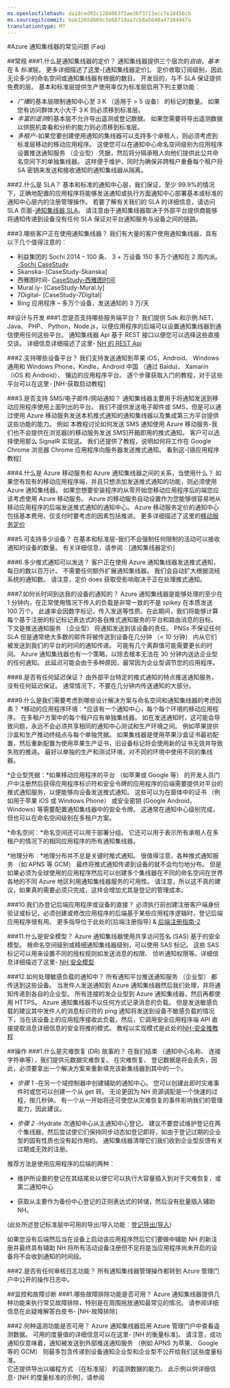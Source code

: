 ```yaml
---
ms.openlocfilehash: da18ced92c1284063f5ae3bf3713ecc7e18456cb
ms.sourcegitcommit: bab1265d669c3e6871daa7cb8a5640a47104947a
translationtype: MT
---
```

<properties
    pageTitle="Azure 通知集线器的常见问题 (Faq)"
    description="在设计/实施解决方案通知集线器上的常见问题解答"
    services="notification-hubs"
    documentationCenter="mobile"
    authors="wesmc"
    manager="dwrede"
    editor="" />

<tags
    ms.service="notification-hubs"
    ms.workload="mobile"
    ms.tgt_pltfrm="mobile-multiple"
    ms.devlang="multiple"
    ms.topic="article"
    ms.date="08/18/2015" 
    ms.author="wesmc" />

#Azure 通知集线器的常见问题 (Faq)

##常规
###1.什么是通知集线器的定价？
通知集线器提供三个层次的*自由*，*基本*在 & *标准*层。 更多详细描述了这里-[通知集线器定价]。 定价收取订阅级别，因此无论多少的命名空间或通知集线器有根据的数目。
开发目的，与不 SLA 保证提供免费的层。 基本和标准层提供生产使用率仅为标准层启用下列主要功能︰

- *广播*的基本层限制通知中心至 3 K （适用于 > 5 设备） 的标记的数量。 如果您有访问群体大小大于 3 K 则必须移到标准层。
- *丰富的遥测*的基本层不允许导出遥测或登记数据。 如果您需要将导出遥测数据以供脱机查看和分析的能力则必须移到标准层。
- *多租户*-如果您要创建使用通知的集线器可以支持多个承租人，则必须考虑到标准层移动的移动应用程序。 这使您可以在通知中心命名空间级别为应用程序设置推送通知服务 （企业型） 凭据，然后将分隔承租人向他们提供此公共命名空间下的单独集线器。 这样便于维护，同时为确保非跨租户重叠每个租户将 SA 密钥来发送和接收通知的通知集线器从隔离。

###2.什么是 SLA？
基本和标准的通知中心层，我们保证，至少 99.9%的情况下，正确地配置的应用程序将能够发送通知或执行方面通知中心部署基本或标准的通知中心层内的注册管理操作。 若要了解有关我们的 SLA 的详细信息，请访问 SLA 页面-[通知集线器 SLA]。 请注意由于通知集线器取决于外部平台提供商能够将通知传递到设备没有任何 SLA 保证对平台通知服务与设备之间的链路。

###3.哪些客户正在使用通知集线器？
我们有大量的客户使用通知集线器，具有以下几个值得注意的︰

* 利益集团的 Sochi 2014 – 100 条、 3 + 万设备 150 多万个通知在 2 周内派。 [-Sochi CaseStudy]
* Skanska- [CaseStudy-Skanska]
* 西雅图时间- [CaseStudy-西雅图时间]
* Mural.ly- [CaseStudy-Mural.ly]
* 7Digital- [CaseStudy-7Digital]
* Bing 应用程序 – 多万个设备，发送通知的 3 万/天

##设计与开发
###1.您是否支持哪些服务端平台？
我们提供 Sdk 和示例.NET、 Java、 PHP、 Python，Node.js，以便应用程序的后端可以设置通知集线器到通信使用任何这些平台。 通知集线器 Api 基于 REST 接口以便您可以选择这些直接交谈。 详细信息详细描述了这里- [NH 的 REST Api]

###2.支持哪些设备平台？
我们支持发送通知到苹果 iOS，Android、 Windows 通用和 Windows Phone，Kindle，Android 中国 （通过 Baidu)、 Xamarin （iOS 和 Android）、 镶边的应用程序平台。 逐个步骤获取入门的教程，对于这些平台可以在这里- [NH-获取启动教程]

###3.是否支持 SMS/电子邮件/网站通知？
通知集线器主要用于将通知发送到移动应用程序使用上面列出的平台。 我们不提供发送电子邮件或 SMS，但是可以通过使用 Azure 移动服务发送本机推式通知的通知集线器以及集成第三方平台提供这些功能的能力。 例如 本教程讨论如何发送 SMS 通知使用 Azure 移动服务-我们也不会提供在浏览器[的移动服务发送 SMS]开箱即用的推式通知。 客户可以选择使用那么 SignalR 实现这。 我们还提供了教程，说明如何将工作在 Google Chrome 浏览器 Chrome 应用程序向服务器发送推式通知。 看到这-[铬应用程序教程]

###4.什么是 Azure 移动服务和 Azure 通知集线器之间的关系，当使用什么？
如果您有现有的移动应用程序端，并且只想添加发送推式通知的功能，则必须使用 Azure 通知集线器。 如果您想要安装程序的从零开始您移动应用程序后的端您应该考虑使用 Azure 移动服务。 Azure 的移动服务自动设置作为您能够很容易地从移动应用程序的后端发送推式通知的通知中心。 Azure 移动服务定价的通知中心包括基本费用，仅支付时要考虑的因素包括推进。 更多详细描述了这里的[移动服务定价]

###5.可支持多少设备？
在基本和标准层-我们不会强制任何限制的活动可以接收通知的设备的数量。 有关详细信息，请参阅︰[通知集线器定价]

###6.多少推式通知可以发送？
客户正在使用 Azure 通知集线器发送推式通知，每日的数以百万计。 不需要任何额外扩展通知集线器。 我们会自动扩大根据流经系统的通知数。 请注意，定价 does 获取受影响取决于正在处理推式通知。

###7.如何长时间到达我的设备的通知的？
Azure 通知集线器是能够处理的至少在 1 分钟内，在正常使用情况下传入的负载是非常一致的不是 spikey 在本质发送 100 万个。 此速率会因数字标记，传入发送等性质。在此期间，我们将能够计算每个基于注册的标记标记表达式的各自推式通知服务的平台和路由消息的目标。 下文是推送通知服务 （企业型） 将通知发送到该设备的责任。 PNSs 不保证任何 SLA 但是通常绝大多数的邮件将被传送到设备在几分钟 （< 10 分钟） 内从它们被发送到我们的平台的时间的通知传递。 可能有几个离群值可能需要更长的时间。 Azure 通知集线器也有一个策略，以除去根本无法在 30 分钟内送达企业型的任何通知。 此延迟可能会由于多种原因，最常因为企业型调节您的应用程序。

###8.是否有任何延迟保证？
由外部平台特定的推式通知的特点推送通知服务，没有任何延迟保证。 通常情况下，不要在几分钟内传送通知的大部分。

###9.什么是我们需要考虑到哪些设计解决方案与命名空间和通知集线器的考虑因素？
*移动的应用程序环境︰*应该有一个通知中心，每个每个环境的移动应用程序。 在多租户方案中的每个租户应有单独集线器。
如在发送通知时，这可能会导致问题，永远不会必须共享相同的通知中心测试和生产环境之间。 例如苹果提供沙盒和生产推动终结点与每个单独凭据。 如果集线器是使用苹果沙盒证书最初配置，然后重新配置为使用苹果生产证书，旧设备标记将会使用新的证书无效并导致失败的推进。 最好以单独的生产和测试环境，对不同的环境中使用不同的集线器。

*企业型凭据︰*如果移动应用程序的平台 （如苹果或 Google 等） 的开发人员门户中注册然后获得应用程序标识符和安全令牌的应用程序的后端需要提供对平台的推式通知服务，以便能够向设备发送推式通知。 这些可以为在窗体中的证书 （例如用于苹果 iOS 或 Windows Phone） 或安全密钥 (Google Android，Windows) 等需要配置通知集线器中的安全令牌。 这通常在通知中心级别完成，但也可以在命名空间级别在多租户方案。

*命名空间︰*命名空间还可以用于部署分组。  它还可以用于表示所有承租人在多租户的情况下的相同应用程序的所有通知集线器。

*地理分布︰*地理分布并不总是关键时推式通知。 很值得注意，各种推式通知服务 （如 APNS 等 GCM） 最终将推式通知传递到设备的就不会均匀地分布。 但是如果必须为全球使用的应用程序然后可以创建多个集线器在不同的命名空间在世界各地的不同 Azure 地区利用通知集线器服务的可用性。 请注意，所以这不真的建议，如果真的需要必须只完成，这样会增加尤其是登记的管理成本。

###10.我们办登记后端应用程序或设备的直接？
必须执行前创建注册客户端身份验证或标记，必须创建或修改应用程序的后端基于某些应用程序逻辑时，登记后端应用程序很有用。 更多指导位于此处的[后端注册指导] & [后端注册指南-2]

###11.什么是安全模型？
Azure 通知集线器使用共享访问签名 (SAS) 基于的安全模型。 根命名空间级别或精细通知集线器级别，可以使用 SAS 标记。 这些 SAS 标记可以用来设置不同的授权规则如发送消息的权限、 侦听通知权限等。详细信息详细描述了这里- [NH 安全模型]

###12.如何处理敏感负载的通知中？
所有通知平台推送通知服务 （企业型） 都传送到这些设备。 当发件人发送通知到 Azure 通知集线器然后我们处理，并将通知传递到各自的企业型。 所有连接的发企业型到 Azure 通知集线器，然后再都使用 HTTPS。 Azure 通知集线器不以任何方式记录消息的负载。
但是发送敏感负载的建议其中发件人的消息标识符的 ping 通知将发送到设备不敏感负载的情况下，当在该设备上的应用程序接收此负载，然后，它调用安全应用程序端 API 直接提取消息详细信息的安全将推的模式。 教程以实现模式是此处的[NH-安全推教程]

##操作
###1.什么是灾难恢复 (DR) 故事的？
在我们结束 （通知中心名称、 连接字符串等），我们提供元数据灾难恢复。 在灾难恢复、 登记数据是将会丢失，因此，必须要拿出一个解决方案来重新填充该新集线器到其中的一个。

- *步骤 1* -在另一个域控制器中创建辅助的通知中心。 您可以创建此即时灾难事件时或您可以创建一个从 get 转。 无论更因为 NH 资源调配是一个快速的过程，按几秒钟。 有一个从一开始将还可使您从灾难恢复的事件影响我们的管理能力，因此建议。

- *步骤 2* -Hydrate 次通知中心从主通知中心登记。 建议不要尝试维护登记在两个集线器，然后尝试使它们保持同步动态如登记即将，如由于登记过期的企业型的固有性质也没有起作用的。 通知集线器清理它们我们收到企业型反馈有关过期或无效的注册。  

推荐方法是使用应用程序的后端的两种︰

- 维护所设置的登记在其结尾处以便它可以执行大容量插入到对于灾难恢复，或第二通知中心

- 获取从主要作为备份中心登记的正则表达式的转储，然后没有批量插入辅助 NH。

(此处所述登记标准层中可用的导出/导入功能︰[登记导出/导入])

如果您没有后端然后当在设备上启动该应用程序然后它们要做中辅助 NH 的新注册并最终具有辅助 NH 将所有活动设备注册但不足将是当应用程序尚未开启的设备将不会收到通知的时间段。

###2.是否有任何审核日志功能？
所有通知集线器管理操作都转到 Azure 管理门户中公开的操作日志中。

##监控和故障诊断
###1.哪些故障排除功能是否可用？
Azure 通知集线器提供几种功能来执行常见故障排除，特别是在周围拖放通知最常见的情况。 请参阅详细信息在此疑难解答白皮书- [NH-故障排除]

###2.何种遥测功能是否可用？
Azure 通知集线器启用 Azure 管理门户中查看遥测数据。 可用的度量值的详细信息可以在这里- [NH 的衡量标准]。
请注意，成功通知仅意味着，通知被发送到外部推送通知服务 （例如 APNS 为苹果、 Google 等的 GCM） 则最多包含传递到设备通知企业型和企业型不公开给我们这些度量标准。  
它还提供导出以编程方式 （在标准层） 的遥测数据的能力。 此示例以供详细信息- [NH 的度量标准的示例]，请参阅

[定价的通知集线器]: http://azure.microsoft.com/pricing/details/notification-hubs/
[通知集线器 SLA]: http://azure.microsoft.com/support/legal/sla/
[-Sochi CaseStudy]: https://customers.microsoft.com/Pages/CustomerStory.aspx?recid=7942
[-Skanska CaseStudy]: https://customers.microsoft.com/Pages/CustomerStory.aspx?recid=5847
[CaseStudy-西雅图时间]: https://customers.microsoft.com/Pages/CustomerStory.aspx?recid=8354
[-Mural.ly CaseStudy]: https://customers.microsoft.com/Pages/CustomerStory.aspx?recid=11592
[-7Digital CaseStudy]: https://customers.microsoft.com/Pages/CustomerStory.aspx?recid=3684
[NH 的 REST Api]: https://msdn.microsoft.com/library/azure/dn530746.aspx
[NH-快速入门教程]: http://azure.microsoft.com/documentation/articles/notification-hubs-ios-get-started/
[发送短消息的移动服务]: http://azure.microsoft.com/documentation/articles/partner-twilio-mobile-services-how-to-use-voice-sms/
[铬色应用程序教程]: http://azure.microsoft.com/documentation/articles/notification-hubs-chrome-get-started/
[移动服务定价]: http://azure.microsoft.com/pricing/details/mobile-services/
[后端注册指南]: https://msdn.microsoft.com/library/azure/dn743807.aspx
[后端注册指南-2]: https://msdn.microsoft.com/library/azure/dn530747.aspx
[NH 安全模型]: https://msdn.microsoft.com/library/azure/dn495373.aspx
[NH-安全推教程]: http://azure.microsoft.com/documentation/articles/notification-hubs-aspnet-backend-ios-secure-push/
[NH-疑难解答]: http://azure.microsoft.com/documentation/articles/notification-hubs-diagnosing/
[NH 的度量标准]: https://msdn.microsoft.com/library/dn458822.aspx
[NH-衡量标准示例]: https://github.com/Azure/azure-notificationhubs-samples/tree/master/FetchNHTelemetryInExcel
[登记导出/导入]: https://msdn.microsoft.com/library/dn790624.aspx

